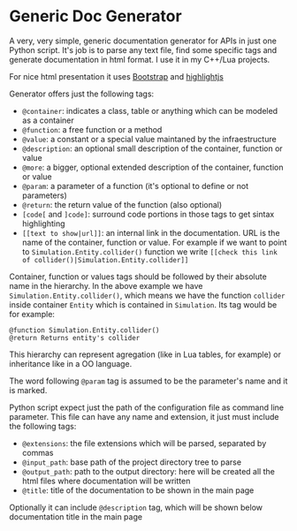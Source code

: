 # Generic Doc Generator
A very, very simple, generic documentation generator for APIs in just one Python script. It's job is to parse any text file, find some specific tags and generate documentation in html format. I use it in my C++/Lua projects.

For nice html presentation it uses [Bootstrap](http://getbootstrap.com/) and [highlightjs](https://highlightjs.org/)

Generator offers just the following tags:
- `@container`: indicates a class, table or anything which can be modeled as a container
- `@function`: a free function or a method
- `@value`: a constant or a special value maintaned by the infraestructure
- `@description`: an optional small description of the container, function or value
- `@more`: a bigger, optional extended description of the container, function or value
- `@param`: a parameter of a function (it's optional to define or not parameters)
- `@return`: the return value of the function (also optional)
- `[code[` and `]code]`: surround code portions in those tags to get sintax highlighting
- `[[text to show|url]]`: an internal link in the documentation. URL is the name of the container, function or value. For example if we want to point to `Simulation.Entity.collider()` function we write `[[check this link of collider()|Simulation.Entity.collider]]`

Container, function or values tags should be followed by their absolute name in the hierarchy. In the above example we have `Simulation.Entity.collider()`, which means we have the function `collider` inside container `Entity` which is contained in `Simulation`. Its tag would be for example:
```
@function Simulation.Entity.collider() 
@return Returns entity's collider
```
This hierarchy can represent agregation (like in Lua tables, for example) or inheritance like in a OO language.

The word following `@param` tag is assumed to be the parameter's name and it is marked.

Python script expect just the path of the configuration file as command line parameter. This file can have any name and extension, it just must include the following tags:

- `@extensions`: the file extensions which will be parsed, separated by commas
- `@input_path`: base path of the project directory tree to parse
- `@output_path`: path to the output directory: here will be created all the html files where documentation will be written
- `@title`: title of the documentation to be shown in the main page

Optionally it can include `@description` tag, which will be shown below documentation title in the main page

